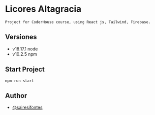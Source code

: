 # Licores Altagracia
    Project for CoderHouse course, using React js, Tailwind, Firebase.

## Versiones
- v18.17.1 node
- v10.2.5 npm

## Start Project
    npm run start 

## Author

- [@sairesifontes](https://github.com/sairesifontes)

